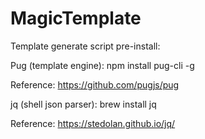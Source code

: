 # MagicTemplate

Template generate script pre-install:

Pug (template engine):
npm install pug-cli -g

Reference:
https://github.com/pugjs/pug


jq (shell json parser):
brew install jq

Reference:
https://stedolan.github.io/jq/
